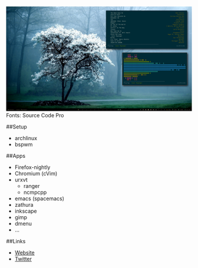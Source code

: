 ![Desktop](https://raw.githubusercontent.com/JC0nde/dotfiles/master/screenshot.png)
Fonts: Source Code Pro

##Setup

- archlinux
- bspwm

##Apps

- Firefox-nightly
- Chromium (cVim)
- urxvt
  - ranger
  - ncmpcpp
- emacs (spacemacs)
- zathura
- inkscape
- gimp
- dmenu
- ...

##Links

- [Website](https://jonathanconde.com)
- [Twitter](https://twitter.com/JC0nde)

